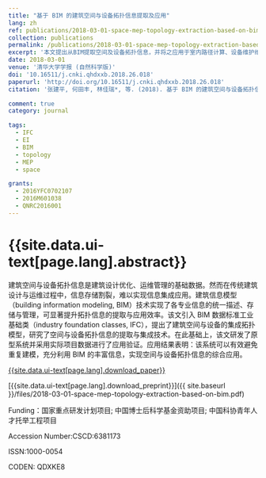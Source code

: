 ```yaml
---
title: "基于 BIM 的建筑空间与设备拓扑信息提取及应用"
lang: zh
ref: publications/2018-03-01-space-mep-topology-extraction-based-on-bim
collection: publications
permalink: /publications/2018-03-01-space-mep-topology-extraction-based-on-bim
excerpt: '本文提出从BIM提取空间及设备拓扑信息，并将之应用于室内路径计算、设备维护维修的方法'
date: 2018-03-01
venue: '清华大学学报 (自然科学版)'
doi: '10.16511/j.cnki.qhdxxb.2018.26.018'
paperurl: 'http://doi.org/10.16511/j.cnki.qhdxxb.2018.26.018'
citation: '张建平, 何田丰, 林佳瑞*, 等. (2018). 基于 BIM 的建筑空间与设备拓扑信息提取及应用. <i>清华大学学报 (自然科学版)</i>, 58(6), 587-592. doi: 10.16511/j.cnki.qhdxxb.2018.26.018'

comment: true
category: journal

tags: 
  - IFC
  - EI
  - BIM
  - topology
  - MEP
  - space

grants:
  - 2016YFC0702107
  - 2016M601038
  - QNRC2016001
---
```



{{site.data.ui-text[page.lang].abstract}}
====

建筑空间与设备拓扑信息是建筑设计优化、运维管理的基础数据。然而在传统建筑设计与运维过程中，信息存储割裂，难以实现信息集成应用。建筑信息模型（building information modeling, BIM）技术实现了各专业信息的统一描述、存储与管理，可显著提升拓扑信息的提取与应用效率。该文引入 BIM 数据标准工业基础类（industry foundation classes, IFC），提出了建筑空间与设备的集成拓扑模型，研究了空间与设备拓扑信息的提取与集成技术。在此基础上，该文研发了原型系统并采用实际项目数据进行了应用验证。应用结果表明：该系统可以有效避免重复建模，充分利用 BIM 的丰富信息，实现空间与设备拓扑信息的综合应用。

[{{site.data.ui-text[page.lang].download_paper}}](http://doi.org/10.16511/j.cnki.qhdxxb.2018.26.018)

[{{site.data.ui-text[page.lang].download_preprint}}]({{ site.baseurl }}/files/2018-03-01-space-mep-topology-extraction-based-on-bim.pdf)

Funding：国家重点研发计划项目; 中国博士后科学基金资助项目; 中国科协青年人才托举工程项目

Accession Number:CSCD:6381173

ISSN:1000-0054

CODEN: QDXKE8